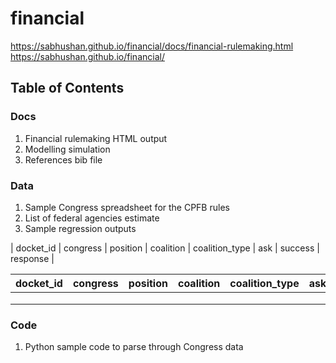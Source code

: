 # financial
https://sabhushan.github.io/financial/docs/financial-rulemaking.html
https://sabhushan.github.io/financial/

## Table of Contents
### Docs

1. Financial rulemaking HTML output
2. Modelling simulation 
3. References bib file


### Data

1. Sample Congress spreadsheet for the CPFB rules
2. List of federal agencies estimate
3. Sample regression outputs

| docket_id  | congress | position | coalition | coalition_type  | ask | success  | response |


| docket_id | congress | position | coalition | coalition_type | ask | success | response |
|-----------|----------|----------|-----------|----------------|-----|---------|----------|
|           |          |          |           |                |     |         |          |
|           |          |          |           |                |     |         |          |
|           |          |          |           |                |     |         |          |

### Code

1. Python sample code to parse through Congress data
